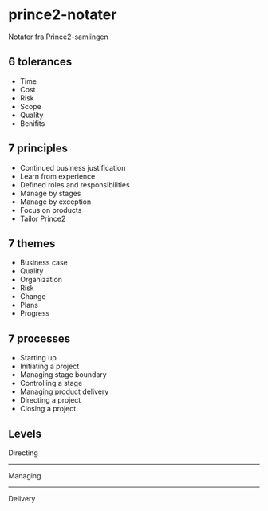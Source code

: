 # prince2-notater
Notater fra Prince2-samlingen

## 6 tolerances
- Time
- Cost
- Risk
- Scope
- Quality
- Benifits

## 7 principles
- Continued business justification
- Learn from experience
- Defined roles and responsibilities
- Manage by stages
- Manage by exception
- Focus on products
- Tailor Prince2

## 7 themes
- Business case
- Quality
- Organization
- Risk
- Change
- Plans
- Progress

## 7 processes
- Starting up
- Initiating a project
- Managing stage boundary
- Controlling a stage
- Managing product delivery
- Directing a project
- Closing a project

## Levels
Directing
*******************
Managing
*******************
Delivery